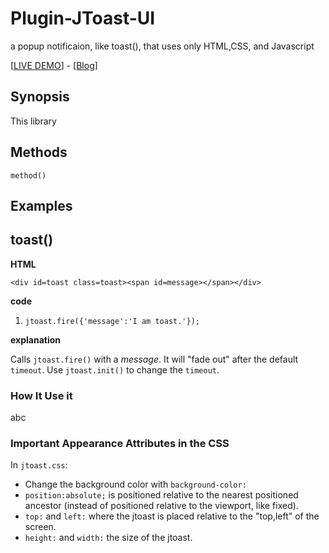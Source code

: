 # Plugin-JToast-UI
a popup notificaion, like toast(), that uses only HTML,CSS, and Javascript

[[LIVE DEMO]()] - [[Blog]()]

## Synopsis ##

This library 

## Methods ##

`method()`

## Examples ##

## <a name=toast>toast()</a> ##

**HTML**

    <div id=toast class=toast><span id=message></span></div>

**code**

1. `jtoast.fire({'message':'I am toast.'});`

**explanation**

Calls `jtoast.fire()` with a *message*. It will "fade out" after the default `timeout`. Use `jtoast.init()` to change the `timeout`.


### How It Use it ###

abc

### Important Appearance Attributes in the CSS ##

In `jtoast.css`:

- Change the background color with `background-color:`
- `position:absolute;` is positioned relative to the nearest positioned ancestor (instead of positioned relative to the viewport, like fixed).
- `top:` and `left:` where the jtoast is placed relative to the "top,left" of the screen.
- `height:` and `width:` the size of the jtoast.
